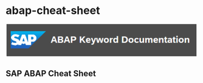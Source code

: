 # abap-cheat-sheet
<p align="center">
    <img width="500" src="https://github.com/Tediace/abap-cheat-sheet/blob/40e0885eadda15640729137c3333c40e05c80a3a/img/abap%20doc.png" alt="SAP ABAP DOC logo">
</p>

## SAP ABAP Cheat Sheet
